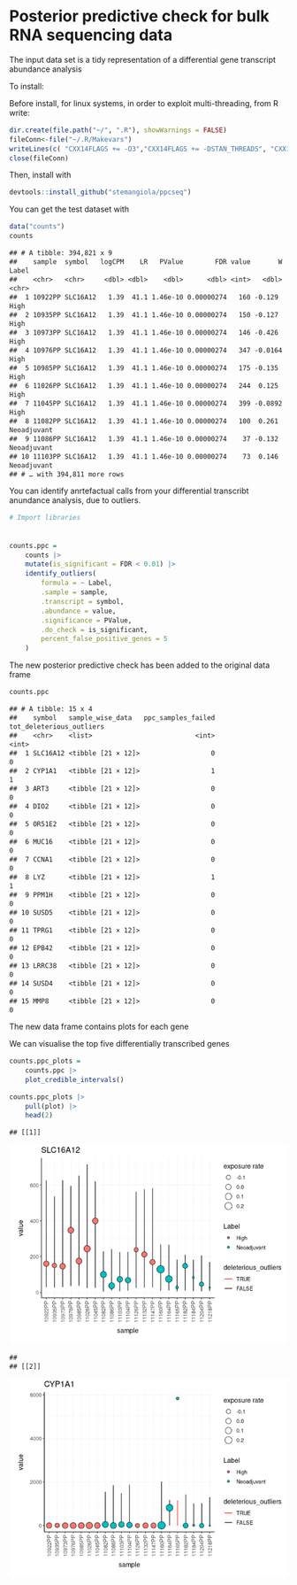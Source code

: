 Posterior predictive check for bulk RNA sequencing data
================

The input data set is a tidy representation of a differential gene
transcript abundance analysis

To install:

Before install, for linux systems, in order to exploit multi-threading,
from R write:

``` r
dir.create(file.path("~/", ".R"), showWarnings = FALSE)
fileConn<-file("~/.R/Makevars")
writeLines(c( "CXX14FLAGS += -O3","CXX14FLAGS += -DSTAN_THREADS", "CXX14FLAGS += -pthread"), fileConn)
close(fileConn)
```

Then, install with

``` r
devtools::install_github("stemangiola/ppcseq")
```

You can get the test dataset with

``` r
data("counts")
counts 
```

    ## # A tibble: 394,821 x 9
    ##    sample  symbol   logCPM    LR   PValue        FDR value       W Label      
    ##    <chr>   <chr>     <dbl> <dbl>    <dbl>      <dbl> <int>   <dbl> <chr>      
    ##  1 10922PP SLC16A12   1.39  41.1 1.46e-10 0.00000274   160 -0.129  High       
    ##  2 10935PP SLC16A12   1.39  41.1 1.46e-10 0.00000274   150 -0.127  High       
    ##  3 10973PP SLC16A12   1.39  41.1 1.46e-10 0.00000274   146 -0.426  High       
    ##  4 10976PP SLC16A12   1.39  41.1 1.46e-10 0.00000274   347 -0.0164 High       
    ##  5 10985PP SLC16A12   1.39  41.1 1.46e-10 0.00000274   175 -0.135  High       
    ##  6 11026PP SLC16A12   1.39  41.1 1.46e-10 0.00000274   244  0.125  High       
    ##  7 11045PP SLC16A12   1.39  41.1 1.46e-10 0.00000274   399 -0.0892 High       
    ##  8 11082PP SLC16A12   1.39  41.1 1.46e-10 0.00000274   100  0.261  Neoadjuvant
    ##  9 11086PP SLC16A12   1.39  41.1 1.46e-10 0.00000274    37 -0.132  Neoadjuvant
    ## 10 11103PP SLC16A12   1.39  41.1 1.46e-10 0.00000274    73  0.146  Neoadjuvant
    ## # … with 394,811 more rows

You can identify anrtefactual calls from your differential transcribt
anundance analysis, due to outliers.

``` r
# Import libraries


counts.ppc = 
    counts |>
    mutate(is_significant = FDR < 0.01) |>
    identify_outliers(
        formula = ~ Label,
        .sample = sample, 
        .transcript = symbol,
        .abundance = value,
        .significance = PValue,
        .do_check = is_significant,
        percent_false_positive_genes = 5
    )
```

The new posterior predictive check has been added to the original data
frame

``` r
counts.ppc 
```

    ## # A tibble: 15 x 4
    ##    symbol   sample_wise_data   ppc_samples_failed tot_deleterious_outliers
    ##    <chr>    <list>                          <int>                    <int>
    ##  1 SLC16A12 <tibble [21 × 12]>                  0                        0
    ##  2 CYP1A1   <tibble [21 × 12]>                  1                        1
    ##  3 ART3     <tibble [21 × 12]>                  0                        0
    ##  4 DIO2     <tibble [21 × 12]>                  0                        0
    ##  5 OR51E2   <tibble [21 × 12]>                  0                        0
    ##  6 MUC16    <tibble [21 × 12]>                  0                        0
    ##  7 CCNA1    <tibble [21 × 12]>                  0                        0
    ##  8 LYZ      <tibble [21 × 12]>                  1                        1
    ##  9 PPM1H    <tibble [21 × 12]>                  0                        0
    ## 10 SUSD5    <tibble [21 × 12]>                  0                        0
    ## 11 TPRG1    <tibble [21 × 12]>                  0                        0
    ## 12 EPB42    <tibble [21 × 12]>                  0                        0
    ## 13 LRRC38   <tibble [21 × 12]>                  0                        0
    ## 14 SUSD4    <tibble [21 × 12]>                  0                        0
    ## 15 MMP8     <tibble [21 × 12]>                  0                        0

The new data frame contains plots for each gene

We can visualise the top five differentially transcribed genes

``` r
counts.ppc_plots = 
    counts.ppc |> 
    plot_credible_intervals() 
```

``` r
counts.ppc_plots |>
    pull(plot) |> 
    head(2)
```

    ## [[1]]

![](man/figures/unnamed-chunk-9-1.png)<!-- -->

    ## 
    ## [[2]]

![](man/figures/unnamed-chunk-9-2.png)<!-- -->
